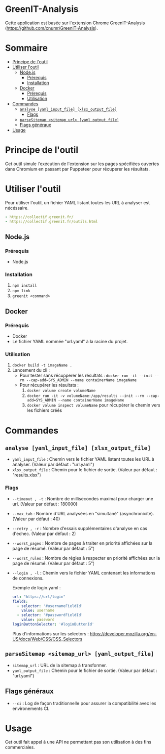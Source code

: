 # GreenIT-Analysis 
Cette application est basée sur l'extension Chrome GreenIT-Analysis (https://github.com/cnumr/GreenIT-Analysis).

# Sommaire
- [Principe de l'outil](#principe-de-loutil)
- [Utiliser l'outil](#utiliser-loutil)
  - [Node.js](#nodejs)
    - [Prérequis](#prérequis)
    - [Installation](#installation)
  - [Docker](#docker)
    - [Prérequis](#prérequis-1)
    - [Utilisation](#utilisation)
- [Commandes](#commandes)
  - [`analyse [yaml_input_file] [xlsx_output_file]`](#analyse-yaml_input_file-xlsx_output_file)
    - [Flags](#flags)
  - [`parseSitemap <sitemap_url> [yaml_output_file]`](#parsesitemap-sitemap_url-yaml_output_file)
  - [Flags généraux](#flags-généraux)
- [Usage](#usage)

# Principe de l'outil
Cet outil simule l'exécution de l'extension sur les pages spécifiées ouvertes dans Chromium en passant par Puppeteer pour récuperer les résultats.

# Utiliser l'outil
Pour utiliser l'outil, un fichier YAML listant toutes les URL à analyser est nécéssaire.
```yaml
- https://collectif.greenit.fr/
- https://collectif.greenit.fr/outils.html
```

## Node.js

### Prérequis
 - Node.js

### Installation 
1. `npm install`
2. `npm link`
3. `greenit <command>`

## Docker

### Prérequis
 - Docker
 - Le fichier YAML nommée "url.yaml" à la racine du projet.

### Utilisation
1. `docker build -t imageName .`
2. Lancement du cli :
    - Pour tester sans récupperer les résultats : `docker run -it --init --rm --cap-add=SYS_ADMIN --name containerName imageName`
    - Pour récupérer les résultats :
        1. `docker volume create volumeName`
        2. `docker run -it -v volumeName:/app/results --init --rm --cap-add=SYS_ADMIN --name containerName imageName`
        3. `docker volume inspect volumeName` pour récupérer le chemin vers les fichiers créés

# Commandes

## `analyse [yaml_input_file] [xlsx_output_file]`

- `yaml_input_file` : Chemin vers le fichier YAML listant toutes les URL à analyser. (Valeur par défaut : "url.yaml")
- `xlsx_output_file` : Chemin pour le fichier de sortie. (Valeur par défaut : "results.xlsx")

### Flags

- `--timeout , -t` : Nombre de millisecondes maximal pour charger une url. (Valeur par défaut : 180000)
- `--max_tab` : Nombre d'URL analysées en "simultané" (asynchronicité). (Valeur par défaut : 40)
- `--retry , -r` : Nombre d'essais supplémentaires d'analyse en cas d'echec. (Valeur par défaut : 2)
- `--worst_pages` : Nombre de pages à traiter en priorité affichées sur la page de résumé. (Valeur par défaut : 5")
- `--worst_rules` : Nombre de règles à respecter en priorité affichées sur la page de résumé. (Valeur par défaut : 5")
- `--login , -l` : Chemin vers le fichier YAML contenant les informations de connexions.

  Exemple de login.yaml :
  ```yaml
  url: "https://url/login"
  fields:
    - selector: '#usernameFieldId'
      value: username
    - selector: '#passwordFieldId'
      value: password
  loginButtonSelector: '#loginButtonId'
  ```
  Plus d'informations sur les selectors : https://developer.mozilla.org/en-US/docs/Web/CSS/CSS_Selectors

## `parseSitemap <sitemap_url> [yaml_output_file]`

- `sitemap_url` : URL de la sitemap à transformer.
- `yaml_output_file` : Chemin pour le fichier de sortie. (Valeur par défaut : "url.yaml")

## Flags généraux

- `--ci` : Log de façon traditionnelle pour assurer la compatibilité avec les environements CI.

# Usage

Cet outil fait appel à une API ne permettant pas son utilisation à des fins commerciales.
